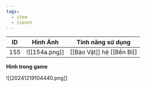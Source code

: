 ```yaml
---
tags:
  - item
  - tiennt
---
```


| ID  | Hình Ảnh      | Tính năng sử dụng         |
| --- | ------------- | ------------------------- |
| 155 | ![[154a.png]] | [[Bảo Vật]] hệ [[Bền Bỉ]] |

**Hình trong game**

![[20241219104440.png]]

